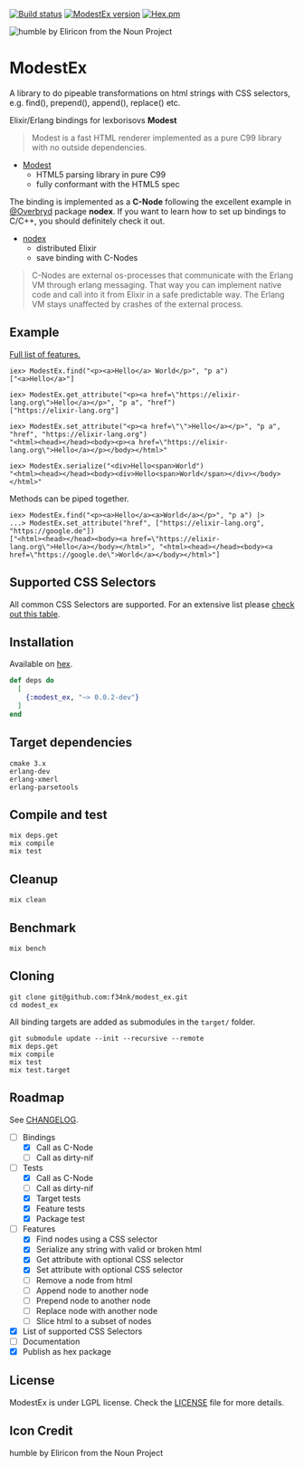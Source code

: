 [![Build status](https://travis-ci.org/f34nk/modest_ex.svg?branch=master)](https://travis-ci.org/f34nk/modest_ex)
[![ModestEx version](https://img.shields.io/hexpm/v/modest_ex.svg)](https://hex.pm/packages/modest_ex)
[![Hex.pm](https://img.shields.io/hexpm/dt/modest_ex.svg)](https://hex.pm/packages/modest_ex)

![humble by Eliricon from the Noun Project](https://github.com/f34nk/modest_ex/blob/master/modest_icon.png)

# ModestEx

A library to do pipeable transformations on html strings with CSS selectors, e.g. find(), prepend(), append(), replace() etc.

Elixir/Erlang bindings for lexborisovs **Modest**

>Modest is a fast HTML renderer implemented as a pure C99 library with no outside dependencies.

- [Modest](https://github.com/lexborisov/Modest)
	- HTML5 parsing library in pure C99
	- fully conformant with the HTML5 spec

The binding is implemented as a **C-Node** following the excellent example in [@Overbryd](https://github.com/Overbryd/nodex) package **nodex**. If you want to learn how to set up bindings to C/C++, you should definitely check it out.

- [nodex](https://github.com/Overbryd/nodex)
	- distributed Elixir
	- save binding with C-Nodes

>C-Nodes are external os-processes that communicate with the Erlang VM through erlang messaging. That way you can implement native code and call into it from Elixir in a safe predictable way. The Erlang VM stays unaffected by crashes of the external process.

## Example

[Full list of features.](https://github.com/f34nk/modest_ex/blob/master/FEATURES.md)

	iex> ModestEx.find("<p><a>Hello</a> World</p>", "p a")
	["<a>Hello</a>"]
	
	iex> ModestEx.get_attribute("<p><a href=\"https://elixir-lang.org\">Hello</a></p>", "p a", "href")
	["https://elixir-lang.org"]

	iex> ModestEx.set_attribute("<p><a href=\"\">Hello</a></p>", "p a", "href", "https://elixir-lang.org")
	"<html><head></head><body><p><a href=\"https://elixir-lang.org\">Hello</a></p></body></html>"

	iex> ModestEx.serialize("<div>Hello<span>World")
	"<html><head></head><body><div>Hello<span>World</span></div></body></html>"

Methods can be piped together.

	iex> ModestEx.find("<p><a>Hello</a><a>World</a></p>", "p a") |> 
	...> ModestEx.set_attribute("href", ["https://elixir-lang.org", "https://google.de"])
	["<html><head></head><body><a href=\"https://elixir-lang.org\">Hello</a></body></html>", "<html><head></head><body><a href=\"https://google.de\">World</a></body></html>"]

## Supported CSS Selectors

All common CSS Selectors are supported. For an extensive list please [check out this table](https://github.com/f34nk/modest_ex/blob/master/SELECTORS.md).

## Installation

Available on [hex](https://hex.pm/packages/modest_ex).

```elixir
def deps do
  [
    {:modest_ex, "~> 0.0.2-dev"}
  ]
end
```

## Target dependencies

	cmake 3.x
	erlang-dev
	erlang-xmerl
	erlang-parsetools
<!--
	libtool (GNU libtool) 2.x
	g++ version 5.x -->

## Compile and test

	mix deps.get
	mix compile
	mix test

## Cleanup

	mix clean

## Benchmark

	mix bench

## Cloning

	git clone git@github.com:f34nk/modest_ex.git
	cd modest_ex

All binding targets are added as submodules in the `target/` folder.

	git submodule update --init --recursive --remote
	mix deps.get
	mix compile
	mix test
	mix test.target
	
## Roadmap

See [CHANGELOG](https://github.com/f34nk/modest_ex/blob/master/CHANGELOG.md).

- [ ] Bindings
	- [x] Call as C-Node
	- [ ] Call as dirty-nif
- [ ] Tests
	- [x] Call as C-Node
	- [ ] Call as dirty-nif
	- [x] Target tests
	- [x] Feature tests
	- [x] Package test
- [ ] Features
	- [x] Find nodes using a CSS selector
	- [x] Serialize any string with valid or broken html
	- [x] Get attribute with optional CSS selector
	- [x] Set attribute with optional CSS selector
	- [ ] Remove a node from html
	- [ ] Append node to another node
	- [ ] Prepend node to another node
	- [ ] Replace node with another node
	- [ ] Slice html to a subset of nodes
- [x] List of supported CSS Selectors
- [ ] Documentation
- [x] Publish as hex package

## License

ModestEx is under LGPL license. Check the [LICENSE](https://github.com/f34nk/modest_ex/blob/master/LICENSE) file for more details.


## Icon Credit

humble by Eliricon from the Noun Project